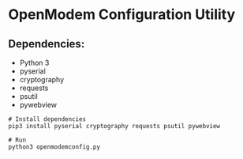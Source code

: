 OpenModem Configuration Utility
==========

## Dependencies:
 - Python 3
 - pyserial
 - cryptography
 - requests
 - psutil
 - pywebview

```
# Install dependencies
pip3 install pyserial cryptography requests psutil pywebview

# Run
python3 openmodemconfig.py
```